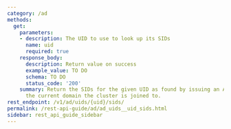 ```yaml
---
category: /ad
methods:
  get:
    parameters:
    - description: The UID to use to look up its SIDs
      name: uid
      required: true
    response_body:
      description: Return value on success
      example_value: TO DO
      schema: TO DO
      status_code: '200'
    summary: Return the SIDs for the given UID as found by issuing an AD query against
      the current domain the cluster is joined to.
rest_endpoint: /v1/ad/uids/{uid}/sids/
permalink: /rest-api-guide/ad/ad_uids__uid_sids.html
sidebar: rest_api_guide_sidebar
---
```

